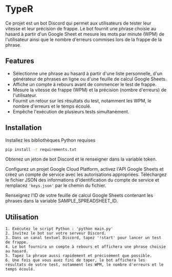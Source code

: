 
# TypeR

Ce projet est un bot Discord qui permet aux utilisateurs de tester leur vitesse et leur précision de frappe. Le bot fournit une phrase choisie au hasard à partir d'un Google Sheet et mesure les mots par minute (WPM) de l'utilisateur ainsi que le nombre d'erreurs commises lors de la frappe de la phrase.


## Features

- Sélectionne une phrase au hasard à partir d'une liste personnelle, d'un générateur de phrases en ligne ou d'une feuille de calcul Google Sheets.
- Affiche un compte à rebours avant de commencer le test de frappe.
- Mesure la vitesse de frappe (WPM) et la précision (nombre d'erreurs) de l'utilisateur.
- Fournit un retour sur les résultats du test, notamment les WPM, le nombre d'erreurs et le temps écoulé.
- Empêche l'exécution de plusieurs tests simultanément.


## Installation

Installez les bibliothèques Python requises

```bash
pip install -r requirements.txt
```
    
Obtenez un jeton de bot Discord et le renseigner dans la variable token.

Configurez un projet Google Cloud Platform, activez l'API Google Sheets et créez un compte de service avec les autorisations appropriées. Téléchargez le fichier JSON des informations d'identification du compte de service et remplacez `'keys.json'` par le chemin du fichier.

Renseignez l'ID de votre feuille de calcul Google Sheets contenant les phrases dans la variable SAMPLE_SPREADSHEET_ID.
## Utilisation

```
1. Exécutez le script Python : 'python main.py'
2. Invitez le bot sur votre serveur Discord.
3. Dans un canal textuel Discord, tapez '!start' pour lancer un test de frappe.
4. Le bot fournira un compte à rebours et affichera une phrase choisie au hasard.
5. Tapez la phrase aussi rapidement et précisément que possible.
6. Une fois que vous avez fini de taper, le bot affichera les résultats de votre test, notamment les WPM, le nombre d'erreurs et le temps écoulé.
```


